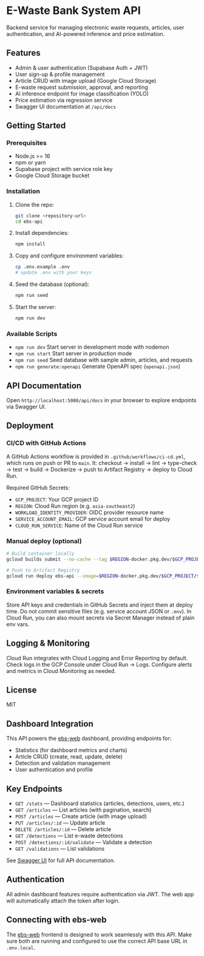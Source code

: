 # E-Waste Bank System API

Backend service for managing electronic waste requests, articles, user authentication, and AI-powered inference and price estimation.

## Features

- Admin & user authentication (Supabase Auth + JWT)
- User sign-up & profile management
- Article CRUD with image upload (Google Cloud Storage)
- E-waste request submission, approval, and reporting
- AI inference endpoint for image classification (YOLO)
- Price estimation via regression service
- Swagger UI documentation at `/api/docs`

## Getting Started

### Prerequisites

- Node.js >= 16
- npm or yarn
- Supabase project with service role key
- Google Cloud Storage bucket

### Installation

1. Clone the repo:
   ```bash
   git clone <repository-url>
   cd ebs-api
   ```
2. Install dependencies:
   ```bash
   npm install
   ```
3. Copy and configure environment variables:
   ```bash
   cp .env.example .env
   # update .env with your keys
   ```
4. Seed the database (optional):
   ```bash
   npm run seed
   ```
5. Start the server:
   ```bash
   npm run dev
   ```

### Available Scripts

- `npm run dev`        Start server in development mode with nodemon
- `npm run start`      Start server in production mode
- `npm run seed`       Seed database with sample admin, articles, and requests
- `npm run generate:openapi`  Generate OpenAPI spec (`openapi.json`)

## API Documentation

Open `http://localhost:5000/api/docs` in your browser to explore endpoints via Swagger UI.

## Deployment

### CI/CD with GitHub Actions
A GitHub Actions workflow is provided in `.github/workflows/ci-cd.yml`, which runs on push or PR to `main`. It: checkout → install → lint → type-check → test → build → Dockerize → push to Artifact Registry → deploy to Cloud Run.

Required GitHub Secrets:
- `GCP_PROJECT`: Your GCP project ID
- `REGION`: Cloud Run region (e.g. `asia-southeast2`)
- `WORKLOAD_IDENTITY_PROVIDER`: OIDC provider resource name
- `SERVICE_ACCOUNT_EMAIL`: GCP service account email for deploy
- `CLOUD_RUN_SERVICE`: Name of the Cloud Run service

### Manual deploy (optional)
```bash
# Build container locally
gcloud builds submit --no-cache --tag $REGION-docker.pkg.dev/$GCP_PROJECT/$CLOUD_RUN_SERVICE/ebs-api .

# Push to Artifact Registry
gcloud run deploy ebs-api --image=$REGION-docker.pkg.dev/$GCP_PROJECT/$CLOUD_RUN_SERVICE/ebs-api --platform=managed --region=$REGION --allow-unauthenticated 
```

### Environment variables & secrets
Store API keys and credentials in GitHub Secrets and inject them at deploy time. Do not commit sensitive files (e.g. service account JSON or `.env`). In Cloud Run, you can also mount secrets via Secret Manager instead of plain env vars.

## Logging & Monitoring
Cloud Run integrates with Cloud Logging and Error Reporting by default. Check logs in the GCP Console under Cloud Run → Logs. Configure alerts and metrics in Cloud Monitoring as needed.

## License

MIT

## Dashboard Integration

This API powers the [ebs-web](../ebs-web) dashboard, providing endpoints for:
- Statistics (for dashboard metrics and charts)
- Article CRUD (create, read, update, delete)
- Detection and validation management
- User authentication and profile

## Key Endpoints

- `GET /stats` — Dashboard statistics (articles, detections, users, etc.)
- `GET /articles` — List articles (with pagination, search)
- `POST /articles` — Create article (with image upload)
- `PUT /articles/:id` — Update article
- `DELETE /articles/:id` — Delete article
- `GET /detections` — List e-waste detections
- `POST /detections/:id/validate` — Validate a detection
- `GET /validations` — List validations

See [Swagger UI](http://localhost:5000/api/docs) for full API documentation.

## Authentication

All admin dashboard features require authentication via JWT. The web app will automatically attach the token after login.

## Connecting with ebs-web

The [ebs-web](../ebs-web) frontend is designed to work seamlessly with this API. Make sure both are running and configured to use the correct API base URL in `.env.local`.
